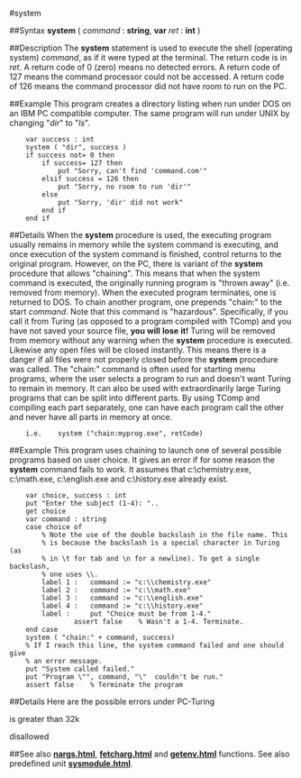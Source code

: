 
#system

##Syntax
**system** ( _command_ : **string**, **var** _ret_ : **int** )



##Description
The **system** statement is used to execute the shell (operating system) _command_, as if it were typed at the terminal. The return code is in _ret_. A return code of 0 (zero) means no detected errors. A return code of 127 means the command processor could not be accessed. A return code of 126 means the command processor did not have room to run on the PC.



##Example
This program creates a directory listing when run under DOS on an IBM PC compatible computer. The same program will run under UNIX by changing "_dir_" to "_ls_".


        var success : int
        system ( "dir", success )
        if success not= 0 then
            if success= 127 then
                put "Sorry, can't find 'command.com'"
            elsif success = 126 then
                put "Sorry, no room to run 'dir'"
            else
                put "Sorry, 'dir' did not work"
            end if
        end if
##Details
When the **system** procedure is used, the executing program usually remains in memory while the system command is executing, and once execution of the system command is finished, control returns to the original program. However, on the PC, there is variant of the **system** procedure that allows "chaining". This means that when the system command is executed, the originally running program is "thrown away" (i.e. removed from memory). When the executed program terminates, one is returned to DOS.
To chain another program, one prepends "chain:" to the start _command_.
Note that this command is "hazardous". Specifically, if you call it from Turing (as opposed to a program compiled with TComp) and you have not saved your source file, **you** **will** **lose** **it!**  Turing will be removed from memory without any warning when the **system** procedure is executed. Likewise any open files will be closed instantly. This means there is a danger if all files were not properly closed before the **system** procedure was called. 
The "chain:" command is often used for starting menu programs, where the user selects a program to run and doesn't want Turing to remain in memory. It can also be used with extraordinarily large Turing programs that can be split into different parts. By using TComp and compiling each part separately, one can have each program call the other and never have all parts in memory at once.


        i.e.    system ("chain:myprog.exe", retCode)
##Example
This program uses chaining to launch one of several possible programs based on user choice. It gives an error if for some reason the **system** command fails to work. It assumes that c:\chemistry.exe, c:\math.exe, c:\english.exe and c:\history.exe already exist.


        var choice, success : int
        put "Enter the subject (1-4): "..
        get choice
        var command : string
        case choice of
            % Note the use of the double backslash in the file name. This
            % is because the backslash is a special character in Turing (as
            % in \t for tab and \n for a newline). To get a single backslash, 
            % one uses \\.
            label 1 :   command := "c:\\chemistry.exe"
            label 2 :   command := "c:\\math.exe"
            label 3 :   command := "c:\\english.exe"
            label 4 :   command := "c:\\history.exe"
            label :     put "Choice must be from 1-4."
                    assert false    % Wasn't a 1-4. Terminate.
        end case
        system ( "chain:" + command, success)
        % If I reach this line, the system command failed and one should give
        % an error message.
        put "System called failed."
        put "Program \"", command, "\"  couldn't be run."
        assert false    % Terminate the program
##Details
Here are the possible errors under PC-Turing





is greater than 32k





disallowed




##See also
**[nargs.html](nargs)**, **[fetcharg.html](fetcharg)** and **[getenv.html](getenv)** functions.
See also predefined unit **[sysmodule.html](Sys)**.


